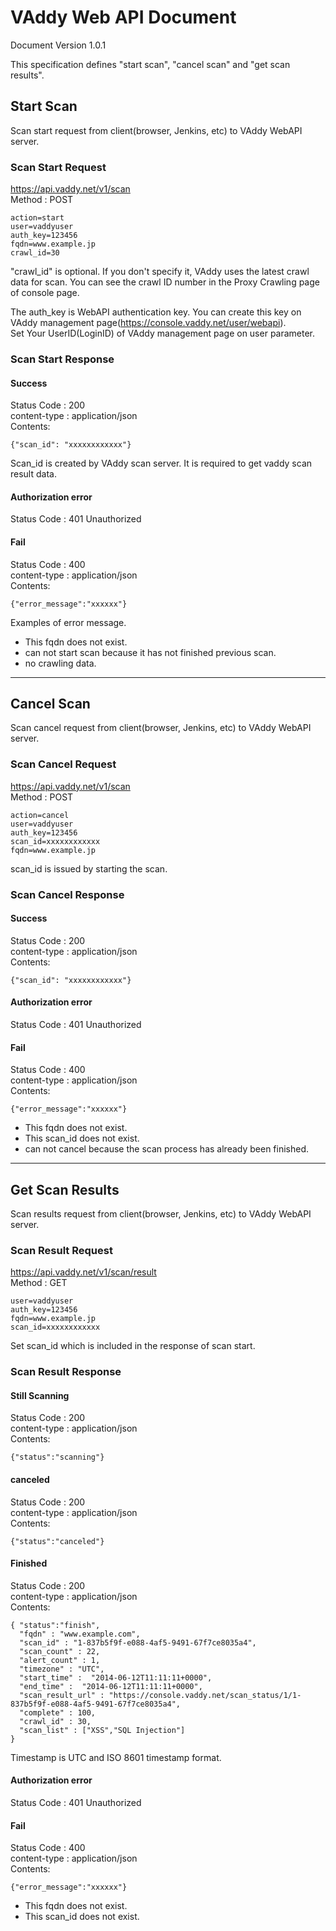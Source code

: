 VAddy Web API Document
======================

Document Version 1.0.1 

This specification defines "start scan", "cancel scan" and "get scan results".


## Start Scan
Scan start request from client(browser, Jenkins, etc) to VAddy WebAPI server.


### Scan Start Request
https://api.vaddy.net/v1/scan  
Method : POST  

    action=start
    user=vaddyuser
    auth_key=123456
    fqdn=www.example.jp
    crawl_id=30

"crawl_id" is optional. If you don't specify it, VAddy uses the latest crawl data for scan. You can see the crawl ID number in the Proxy Crawling page of console page.

The auth_key is WebAPI authentication key. You can create this key on VAddy management page(https://console.vaddy.net/user/webapi).  
Set Your UserID(LoginID) of VAddy management page on user parameter.



### Scan Start Response
#### Success
Status Code : 200  
content-type  : application/json  
Contents:

    {"scan_id": "xxxxxxxxxxxx"}

Scan_id is created by VAddy scan server. It is required to get vaddy scan result data.



#### Authorization error
Status Code : 401  Unauthorized  

#### Fail
Status Code : 400  
content-type  : application/json  
Contents:

    {"error_message":"xxxxxx"}

Examples of error message.  

- This fqdn does not exist.
- can not start scan because it has not finished previous scan. 
- no crawling data.

----------------------------------------------------------------------------------

## Cancel Scan
Scan cancel request from client(browser, Jenkins, etc) to VAddy WebAPI server.

### Scan Cancel Request
https://api.vaddy.net/v1/scan  
Method : POST  

    action=cancel
    user=vaddyuser
    auth_key=123456
    scan_id=xxxxxxxxxxxx
    fqdn=www.example.jp

scan_id is issued by starting the scan.



### Scan Cancel Response
#### Success
Status Code : 200  
content-type  : application/json  
Contents:

    {"scan_id": "xxxxxxxxxxxx"}


#### Authorization error
Status Code : 401  Unauthorized  

#### Fail
Status Code : 400  
content-type  : application/json  
Contents:

    {"error_message":"xxxxxx"}


- This fqdn does not exist.
- This scan_id does not exist.
- can not cancel because the scan process has already been finished. 


----------------------------------------------------------------------------------


## Get Scan Results

Scan results request from client(browser, Jenkins, etc) to VAddy WebAPI server.


### Scan Result Request
https://api.vaddy.net/v1/scan/result  
Method : GET  

    user=vaddyuser
    auth_key=123456
    fqdn=www.example.jp
    scan_id=xxxxxxxxxxxx

Set scan_id which is included in the response of scan start.


### Scan Result Response
#### Still Scanning
Status Code : 200  
content-type  : application/json  
Contents:

    {"status":"scanning"}

#### canceled
Status Code : 200  
content-type  : application/json  
Contents:

    {"status":"canceled"}


#### Finished
Status Code : 200  
content-type  : application/json  
Contents:

    { "status":"finish",
      "fqdn" : "www.example.com",
      "scan_id" : "1-837b5f9f-e088-4af5-9491-67f7ce8035a4",
      "scan_count" : 22,
      "alert_count" : 1,
      "timezone" : "UTC",
      "start_time" :  "2014-06-12T11:11:11+0000",
      "end_time" :  "2014-06-12T11:11:11+0000",
      "scan_result_url" : "https://console.vaddy.net/scan_status/1/1-837b5f9f-e088-4af5-9491-67f7ce8035a4",
      "complete" : 100,
      "crawl_id" : 30,
      "scan_list" : ["XSS","SQL Injection"]
    }

Timestamp is UTC and ISO 8601 timestamp format.



#### Authorization error
Status Code : 401  Unauthorized  

#### Fail
Status Code : 400  
content-type  : application/json  
Contents:

    {"error_message":"xxxxxx"}

- This fqdn does not exist.
- This scan_id does not exist.

